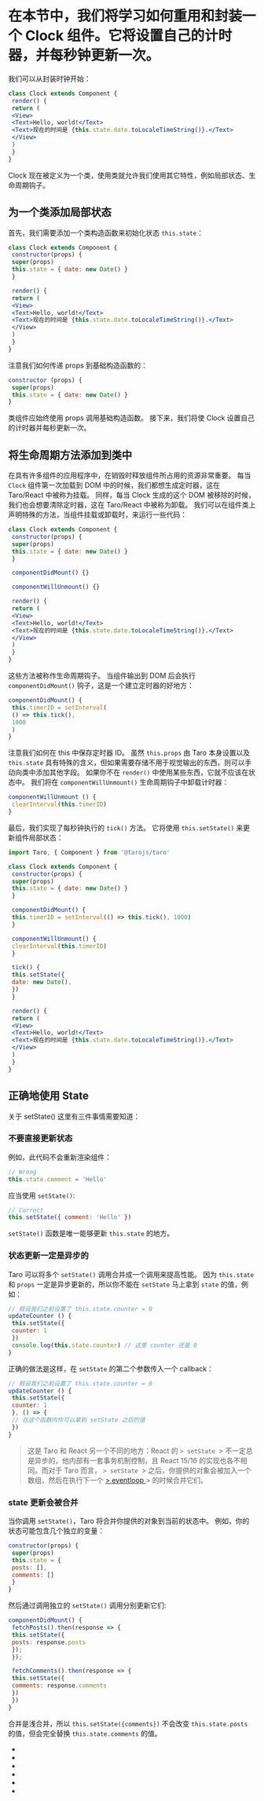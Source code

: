 # 在本节中，我们将学习如何重用和封装一个 Clock 组件。它将设置自己的计时器，并每秒钟更新一次。
我们可以从封装时钟开始：
```jsx
class Clock extends Component {
 render() {
 return (
 <View>
 <Text>Hello, world!</Text>
 <Text>现在的时间是 {this.state.date.toLocaleTimeString()}.</Text>
 </View>
 )
 }
}
```

Clock 现在被定义为一个类，使用类就允许我们使用其它特性，例如局部状态、生命周期钩子。
## 为一个类添加局部状态[​](state.html#为一个类添加局部状态)
首先，我们需要添加一个类构造函数来初始化状态 `this.state`：
```jsx
class Clock extends Component {
 constructor(props) {
 super(props)
 this.state = { date: new Date() }
 }

 render() {
 return (
 <View>
 <Text>Hello, world!</Text>
 <Text>现在的时间是 {this.state.date.toLocaleTimeString()}.</Text>
 </View>
 )
 }
}
```

注意我们如何传递 props 到基础构造函数的：
```jsx
constructor (props) {
 super(props)
 this.state = { date: new Date() }
}
```

类组件应始终使用 props 调用基础构造函数。 接下来，我们将使 Clock 设置自己的计时器并每秒更新一次。
## 将生命周期方法添加到类中[​](state.html#将生命周期方法添加到类中)
在具有许多组件的应用程序中，在销毁时释放组件所占用的资源非常重要。
每当 `Clock` 组件第一次加载到 DOM 中的时候，我们都想生成定时器，这在 Taro/React 中被称为挂载。
同样，每当 Clock 生成的这个 DOM 被移除的时候，我们也会想要清除定时器，这在 Taro/React 中被称为卸载。
我们可以在组件类上声明特殊的方法，当组件挂载或卸载时，来运行一些代码：
```jsx
class Clock extends Component {
 constructor(props) {
 super(props)
 this.state = { date: new Date() }
 }

 componentDidMount() {}

 componentWillUnmount() {}

 render() {
 return (
 <View>
 <Text>Hello, world!</Text>
 <Text>现在的时间是 {this.state.date.toLocaleTimeString()}.</Text>
 </View>
 )
 }
}
```

这些方法被称作生命周期钩子。
当组件输出到 DOM 后会执行 `componentDidMount()` 钩子，这是一个建立定时器的好地方：
```jsx
componentDidMount() {
 this.timerID = setInterval(
 () => this.tick(),
 1000
 )
}
```

注意我们如何在 this 中保存定时器 ID。
虽然 `this.props` 由 Taro 本身设置以及 `this.state` 具有特殊的含义，但如果需要存储不用于视觉输出的东西，则可以手动向类中添加其他字段。
如果你不在 `render()` 中使用某些东西，它就不应该在状态中。
我们将在 `componentWillUnmount()` 生命周期钩子中卸载计时器：
```jsx
componentWillUnmount () {
 clearInterval(this.timerID)
}
```

最后，我们实现了每秒钟执行的 `tick()` 方法。
它将使用 `this.setState()` 来更新组件局部状态：
```jsx
import Taro, { Component } from '@tarojs/taro'

class Clock extends Component {
 constructor(props) {
 super(props)
 this.state = { date: new Date() }
 }

 componentDidMount() {
 this.timerID = setInterval(() => this.tick(), 1000)
 }

 componentWillUnmount() {
 clearInterval(this.timerID)
 }

 tick() {
 this.setState({
 date: new Date(),
 })
 }

 render() {
 return (
 <View>
 <Text>Hello, world!</Text>
 <Text>现在的时间是 {this.state.date.toLocaleTimeString()}.</Text>
 </View>
 )
 }
}
```

## 正确地使用 State[​](state.html#正确地使用-state)
关于 setState() 这里有三件事情需要知道：
### 不要直接更新状态[​](state.html#不要直接更新状态)
例如，此代码不会重新渲染组件：
```jsx
// Wrong
this.state.comment = 'Hello'
```

应当使用 `setState()`:
```jsx
// Correct
this.setState({ comment: 'Hello' })
```

`setState()` 函数是唯一能够更新 `this.state` 的地方。
### 状态更新一定是异步的[​](state.html#状态更新一定是异步的)
Taro 可以将多个 `setState()` 调用合并成一个调用来提高性能。
因为 `this.state` 和 `props` 一定是异步更新的，所以你不能在 `setState` 马上拿到 `state` 的值，例如：
```jsx
// 假设我们之前设置了 this.state.counter = 0
updateCounter () {
 this.setState({
 counter: 1
 })
 console.log(this.state.counter) // 这里 counter 还是 0
}
```

正确的做法是这样，在 `setState` 的第二个参数传入一个 callback：
```jsx
// 假设我们之前设置了 this.state.counter = 0
updateCounter () {
 this.setState({
 counter: 1
 }, () => {
 // 在这个函数内你可以拿到 setState 之后的值
 })
}
```

> 这是 Taro 和 React 另一个不同的地方：React 的
`> setState
`> 不一定总是异步的，他内部有一套事务机制控制，且 React 15/16 的实现也各不相同。而对于 Taro 而言，
`> setState
`> 之后，你提供的对象会被加入一个数组，然后在执行下一个
[> eventloop
](https://github.com/aooy/blog/issues/5)> 的时候合并它们。

### state 更新会被合并[​](state.html#state-更新会被合并)
当你调用 `setState()`，Taro 将合并你提供的对象到当前的状态中。
例如，你的状态可能包含几个独立的变量：
```jsx
constructor(props) {
 super(props)
 this.state = {
 posts: [],
 comments: []
 }
}
```

然后通过调用独立的 `setState()` 调用分别更新它们:
```jsx
componentDidMount() {
 fetchPosts().then(response => {
 this.setState({
 posts: response.posts
 });
 });

 fetchComments().then(response => {
 this.setState({
 comments: response.comments
 })
 })
}
```

合并是浅合并，所以 `this.setState({comments})` 不会改变 `this.state.posts` 的值，但会完全替换 `this.state.comments` 的值。

- 
- 
- 
 - 
 - 
 -
